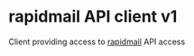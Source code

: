 # rapidmail API client v1
Client providing access to [rapidmail](http://www.rapidmail.de) API access